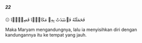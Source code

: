 ##### 22

<span class="ayah">۞ فَحَمَلَتْهُ فَٱنتَبَذَتْ بِهِۦ مَكَانًۭا قَصِيًّۭا</span>

<span class="ayah_translation">Maka Maryam mengandungnya, lalu ia menyisihkan diri dengan kandungannya itu ke tempat yang jauh.</span>
